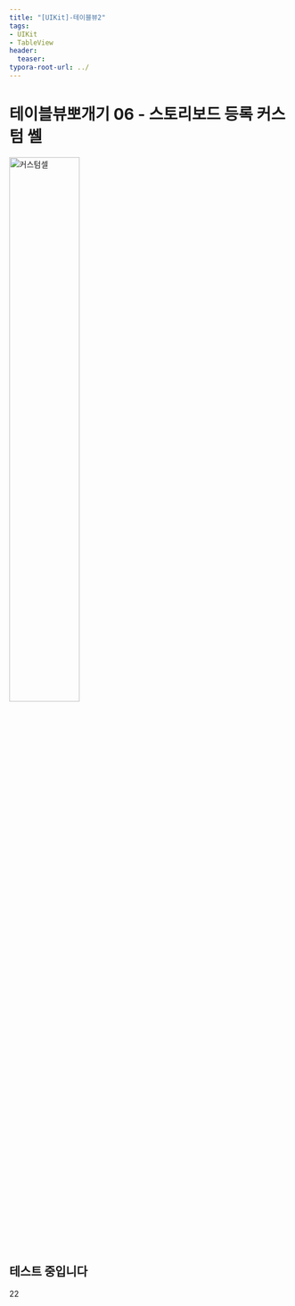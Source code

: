 ```yaml
---
title: "[UIKit]-테이블뷰2"
tags: 
- UIKit
- TableView
header: 
  teaser: 
typora-root-url: ../
---
```


# 테이블뷰뽀개기 06 - 스토리보드 등록 커스텀 쎌

<!-- <img src="/assets/img/2025-05-08-[UIKit]-tableView2/1.png" alt="1" width="50%"> -->

<img src="{{ '/assets/img/2025-05-08-[UIKit]-tableView2/1.png' | relative_url }}" alt="커스텀셀" width="50%">

## 테스트 중입니다
22